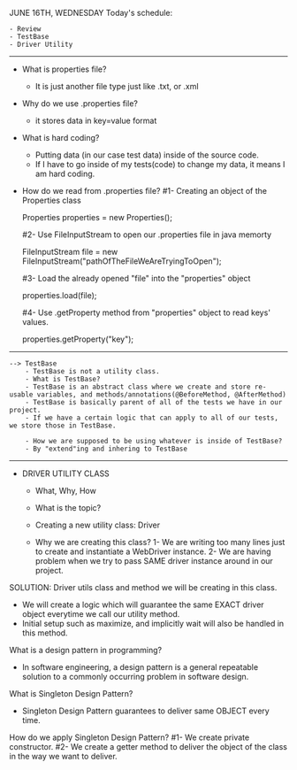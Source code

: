 JUNE 16TH, WEDNESDAY
Today's schedule:

	- Review
	- TestBase
	- Driver Utility

--------------------------------------------------------------------------------

- What is properties file?
    - It is just another file type just like .txt, or .xml


- Why do we use .properties file?
    - it stores data in key=value format

- What is hard coding?
    - Putting data (in our case test data) inside of the source code.
    - If I have to go inside of my tests(code) to change my data, it means I am hard coding.


- How do we read from .properties file?
  #1- Creating an object of the Properties class

  	Properties properties = new Properties();

  #2- Use FileInputStream to open our .properties file in java memorty

  	FileInputStream file = new FileInputStream("pathOfTheFileWeAreTryingToOpen");

  #3- Load the already opened "file" into the "properties" object

  	properties.load(file);

  #4- Use .getProperty method from "properties" object to read keys' values.

  	properties.getProperty("key");


----------------------------------------------------------------------

	--> TestBase
		- TestBase is not a utility class.
		- What is TestBase?
		- TestBase is an abstract class where we create and store re-usable variables, and methods/annotations(@BeforeMethod, @AfterMethod)
		- TestBase is basically parent of all of the tests we have in our project.
		- If we have a certain logic that can apply to all of our tests, we store those in TestBase.

		- How we are supposed to be using whatever is inside of TestBase?
		- By "extend"ing and inhering to TestBase


----------------------------------------------------------------------

- DRIVER UTILITY CLASS
    - What, Why, How

    - What is the topic?
    - Creating a new utility class: Driver

    - Why we are creating this class?
      1- We are writing too many lines just to create and instantiate a WebDriver instance.
      2- We are having problem when we try to pass SAME driver instance around in our project.

SOLUTION: Driver utils class and method we will be creating in this class.
- We will create a logic which will guarantee the same EXACT driver object everytime we call our utility method.
- Initial setup such as maximize, and implicitly wait will also be handled in this method.

What is a design pattern in programming?
- In software engineering, a design pattern is a general repeatable solution to a commonly occurring problem in software design.


What is Singleton Design Pattern?
- Singleton Design Pattern guarantees to deliver same OBJECT every time.

How do we apply Singleton Design Pattern?
#1- We create private constructor.
#2- We create a getter method to deliver the object of the class in the way we want to deliver.























